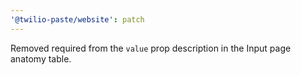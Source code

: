 ```yaml
---
'@twilio-paste/website': patch
---
```


Removed required from the `value` prop description in the Input page anatomy table.

